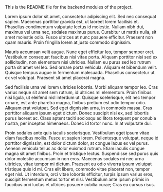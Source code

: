 This is the README file for the backend modules of the project.

Lorem ipsum dolor sit amet, consectetur adipiscing elit. Sed nec consequat sapien. Maecenas porttitor gravida est, ut laoreet lorem facilisis et. Phasellus condimentum vulputate lectus id molestie. Nullam nibh dui, maximus vel urna nec, sodales maximus purus. Curabitur ut mattis nulla, sit amet molestie odio. Fusce ultrices at nunc posuere efficitur. Praesent non quam mauris. Proin fringilla lorem at justo commodo dignissim.

Mauris accumsan velit augue. Nunc eget efficitur leo, tempor semper orci. Vestibulum consequat faucibus nisi vitae porta. Aliquam porttitor nisi sed ex sollicitudin, non elementum nisi ultricies. Nullam eu purus sed leo rutrum porta sit amet vel leo. Sed ornare porta vehicula. Aliquam et bibendum velit. Quisque tempus augue in fermentum malesuada. Phasellus consectetur ut ex vel volutpat. Praesent sit amet placerat magna.

Sed facilisis urna vel lorem ultricies lobortis. Morbi aliquam tempor leo. Cras varius neque sit amet sem rutrum, id ultrices mi elementum. Proin finibus nisi ligula, ut eleifend nisl interdum ut. Quisque scelerisque, elit nec tempor ornare, est ante pharetra magna, finibus pretium est odio tempor odio. Aliquam erat volutpat. Sed eget dignissim urna, in commodo massa. Cras porttitor aliquam ipsum eget dictum. Donec suscipit nisi ex, sed lobortis purus laoreet ac. Class aptent taciti sociosqu ad litora torquent per conubia nostra, per inceptos himenaeos. Donec id tortor nunc. In at vulputate dui.

Proin sodales ante quis iaculis scelerisque. Vestibulum eget ipsum vitae diam faucibus mollis. Fusce ut sapien lorem. Pellentesque volutpat, neque id porttitor dignissim, est dolor dictum dolor, at congue lacus ex vel purus. Aenean vehicula tellus ac dolor euismod rutrum. Etiam iaculis congue magna sit amet finibus. Proin et tristique lectus. Suspendisse sed purus quis dolor molestie accumsan in non eros. Maecenas sodales mi nec urna ultricies, vitae tempor mi dictum. Praesent eu odio viverra ipsum volutpat tristique quis id mi. Cras elit libero, commodo vitae placerat non, tempor eget nisl. Ut interdum, orci vitae lobortis efficitur, turpis ipsum varius eros, suscipit fermentum metus tortor et nisi. Vestibulum ante ipsum primis in faucibus orci luctus et ultrices posuere cubilia curae; Cras eu cursus risus.
